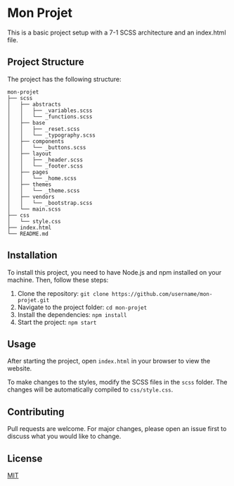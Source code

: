 # Mon Projet

This is a basic project setup with a 7-1 SCSS architecture and an index.html file.

## Project Structure

The project has the following structure:

```
mon-projet
├── scss
│   ├── abstracts
│   │   ├── _variables.scss
│   │   └── _functions.scss
│   ├── base
│   │   ├── _reset.scss
│   │   └── _typography.scss
│   ├── components
│   │   └── _buttons.scss
│   ├── layout
│   │   ├── _header.scss
│   │   └── _footer.scss
│   ├── pages
│   │   └── _home.scss
│   ├── themes
│   │   └── _theme.scss
│   ├── vendors
│   │   └── _bootstrap.scss
│   └── main.scss
├── css
│   └── style.css
├── index.html
└── README.md
```

## Installation

To install this project, you need to have Node.js and npm installed on your machine. Then, follow these steps:

1. Clone the repository: `git clone https://github.com/username/mon-projet.git`
2. Navigate to the project folder: `cd mon-projet`
3. Install the dependencies: `npm install`
4. Start the project: `npm start`

## Usage

After starting the project, open `index.html` in your browser to view the website.

To make changes to the styles, modify the SCSS files in the `scss` folder. The changes will be automatically compiled to `css/style.css`.

## Contributing

Pull requests are welcome. For major changes, please open an issue first to discuss what you would like to change.

## License

[MIT](https://choosealicense.com/licenses/mit/)
